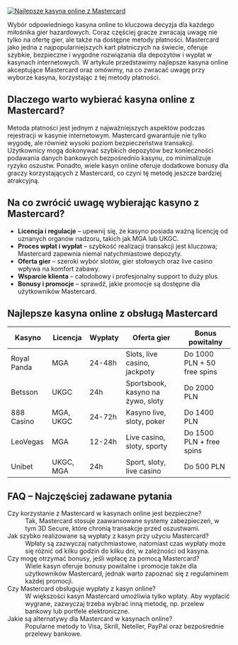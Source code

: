 [![Najlepsze kasyna online z Mastercard](https://123-caf.pages.dev/gitsignup.png)](https://vrmoo.ru/Bt82HjjY)

<p>Wybór odpowiedniego kasyna online to kluczowa decyzja dla każdego miłośnika gier hazardowych. Coraz częściej gracze zwracają uwagę nie tylko na ofertę gier, ale także na dostępne metody płatności. Mastercard jako jedna z najpopularniejszych kart płatniczych na świecie, oferuje szybkie, bezpieczne i wygodne rozwiązania dla depozytów i wypłat w kasynach internetowych. W artykule przedstawimy najlepsze kasyna online akceptujące Mastercard oraz omówimy, na co zwracać uwagę przy wyborze kasyna, korzystając z tej metody płatności.</p>  <h2>Dlaczego warto wybierać kasyna online z Mastercard?</h2> <p>Metoda płatności jest jednym z najważniejszych aspektów podczas rejestracji w kasynie internetowym. Mastercard gwarantuje nie tylko wygodę, ale również wysoki poziom bezpieczeństwa transakcji. Użytkownicy mogą dokonywać szybkich depozytów bez konieczności podawania danych bankowych bezpośrednio kasynu, co minimalizuje ryzyko oszustw. Ponadto, wiele kasyn online oferuje dodatkowe bonusy dla graczy korzystających z Mastercard, co czyni tę metodę jeszcze bardziej atrakcyjną.</p>  <h2>Na co zwrócić uwagę wybierając kasyno z Mastercard?</h2> <ul> <li><strong>Licencja i regulacje</strong> – upewnij się, że kasyno posiada ważną licencję od uznanych organów nadzoru, takich jak MGA lub UKGC.</li> <li><strong>Proces wpłat i wypłat</strong> – szybkość realizacji transakcji jest kluczowa; Mastercard zapewnia niemal natychmiastowe depozyty.</li> <li><strong>Oferta gier</strong> – szeroki wybór slotów, gier stołowych oraz live casino wpływa na komfort zabawy.</li> <li><strong>Wsparcie klienta</strong> – całodobowy i profesjonalny support to duży plus.</li> <li><strong>Bonusy i promocje</strong> – sprawdź, jakie promocje są dostępne dla użytkowników Mastercard.</li> </ul>  <h2>Najlepsze kasyna online z obsługą Mastercard</h2> <table>   <thead>     <tr>       <th>Kasyno</th>       <th>Licencja</th>       <th>Wypłaty</th>       <th>Oferta gier</th>       <th>Bonus powitalny</th>     </tr>   </thead>   <tbody>     <tr>       <td>Royal Panda</td>       <td>MGA</td>       <td>24-48h</td>       <td>Slots, live casino, jackpoty</td>       <td>Do 1000 PLN + 50 free spins</td>     </tr>     <tr>       <td>Betsson</td>       <td>UKGC</td>       <td>24h</td>       <td>Sportsbook, kasyno na żywo, sloty</td>       <td>Do 2000 PLN</td>     </tr>     <tr>       <td>888 Casino</td>       <td>MGA, UKGC</td>       <td>24-72h</td>       <td>Kasyno live, sloty, poker</td>       <td>Do 1400 PLN</td>     </tr>     <tr>       <td>LeoVegas</td>       <td>MGA</td>       <td>12-24h</td>       <td>Live casino, sloty, sporty</td>       <td>Do 1500 PLN + free spins</td>     </tr>     <tr>       <td>Unibet</td>       <td>UKGC, MGA</td>       <td>24h</td>       <td>Sport, sloty, live casino</td>       <td>Do 500 PLN</td>     </tr>   </tbody> </table>  <h2>FAQ – Najczęściej zadawane pytania</h2> <dl>   <dt>Czy korzystanie z Mastercard w kasynach online jest bezpieczne?</dt>   <dd>Tak, Mastercard stosuje zaawansowane systemy zabezpieczeń, w tym 3D Secure, które chronią transakcje przed oszustwami.</dd>      <dt>Jak szybko realizowane są wypłaty z kasyn przy użyciu Mastercard?</dt>   <dd>Wpłaty są zazwyczaj natychmiastowe, natomiast czas wypłaty może się różnić od kilku godzin do kilku dni, w zależności od kasyna.</dd>      <dt>Czy mogę otrzymać bonusy, jeśli wpłacę za pomocą Mastercard?</dt>   <dd>Wiele kasyn oferuje bonusy powitalne i promocje także dla użytkowników Mastercard, jednak warto zapoznać się z regulaminem każdej promocji.</dd>      <dt>Czy Mastercard obsługuje wypłaty z kasyn online?</dt>   <dd>W większości kasyn Mastercard umożliwia tylko wpłaty. Aby wypłacić wygrane, zazwyczaj trzeba wybrać inną metodę, np. przelew bankowy lub portfele elektroniczne.</dd>      <dt>Jakie są alternatywy dla Mastercard w kasynach online?</dt>   <dd>Popularne metody to Visa, Skrill, Neteller, PayPal oraz bezpośrednie przelewy bankowe.</dd> </dl>